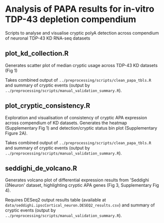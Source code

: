# Analysis of PAPA results for in-vitro TDP-43 depletion compendium

Scripts to analyse and visualise cryptic polyA detection across compendium of neuronal TDP-43 KD RNA-seq datasets

## plot_kd_collection.R

Generates scatter plot of median cryptic usage across TDP-43 KD datasets (Fig 1)

Takes combined output of `../preprocessing/scripts/clean_papa_tbls.R` and summary of cryptic events (output by `../preprocessing/scripts/manual_validation_summary.R`).

## plot_cryptic_consistency.R

Exploration and visualisation of consistency of cryptic APA expression across compendium of KD datasets. Generates the heatmap (Supplementary Fig 1) and detection/cryptic status bin plot (Supplementary Figure 2A).

Takes combined output of `../preprocessing/scripts/clean_papa_tbls.R` and summary of cryptic events (output by `../preprocessing/scripts/manual_validation_summary.R`).

## seddighi_de_volcano.R

Generates volcano plot of differential expression results from 'Seddighi i3Neuron' dataset, highlighting cryptic APA genes (Fig 3, Supplementary Fig 4).

Requires DESeq2 output results table (available at `data/seddighi.ipscCortical_neuron.DESEQ2_results.csv`) and summary of cryptic events (output by `../preprocessing/scripts/manual_validation_summary.R`).
